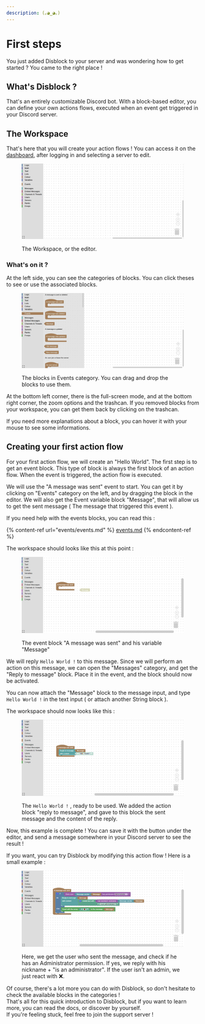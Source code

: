 ```yaml
---
description: (｡◕‿◕｡)
---
```


# First steps

You just added Disblock to your server and was wondering how to get started ? You came to the right place !

## What's Disblock ?

That's an entirely customizable Discord bot. With a block-based editor, you can define your own actions flows, executed when an event get triggered in your Discord server.

## The Workspace

That's here that you will create your action flows ! You can access it on the [dashboard](https://disblock.xyz/panel), after logging in and selecting a server to edit.&#x20;

<figure><img src=".gitbook/assets/Workspace.JPG" alt=""><figcaption><p>The Workspace, or the editor.</p></figcaption></figure>

### What's on it ?

At the left side, you can see the categories of blocks. You can click theses to see or use the associated blocks.

<figure><img src=".gitbook/assets/WorkspaceEvents.JPG" alt=""><figcaption><p>The blocks in Events category. You can drag and drop the blocks to use them.</p></figcaption></figure>

At the bottom left corner, there is the full-screen mode, and at the bottom right corner, the zoom options and the trashcan. If you removed blocks from your workspace, you can get them back by clicking on the trashcan.

If you need more explanations about a block, you can hover it with your mouse to see some informations.

## Creating your first action flow

For your first action flow, we will create an "Hello World". The first step is to get an event block. This type of block is always the first block of an action flow. When the event is triggered, the action flow is executed.

We will use the "A message was sent" event to start. You can get it by clicking on "Events" category on the left, and by dragging the block in the editor. We will also get the Event variable block "Message", that will allow us to get the sent message ( The message that triggered this event ).

If you need help with the events blocks, you can read this :

{% content-ref url="events/events.md" %}
[events.md](events/events.md)
{% endcontent-ref %}

The workspace should looks like this at this point :&#x20;

<figure><img src=".gitbook/assets/WorkspaceFirstFlow1.PNG" alt=""><figcaption><p>The event block "A message was sent" and his variable "Message"</p></figcaption></figure>

We will reply `Hello World !` to this message. Since we will perform an action on this message, we can open the "Messages" category, and get the "Reply to message" block. Place it in the event, and the block should now be activated.

You can now attach the "Message" block to the message input, and type `Hello World !` in the text input ( or attach another String block ).

The workspace should now looks like this :&#x20;

<figure><img src=".gitbook/assets/WorkspaceFirstFlow2.PNG" alt=""><figcaption><p>The <code>Hello World !</code> , ready to be used. We added the action block "reply to message", and gave to this block the sent message and the content of the reply.</p></figcaption></figure>

Now, this example is complete ! You can save it with the button under the editor, and send a message somewhere in your Discord server to see the result !

If you want, you can try Disblock by modifying this action flow ! Here is a small example :&#x20;

<figure><img src=".gitbook/assets/WorkspaceFirstFlow3.PNG" alt=""><figcaption><p>Here, we get the user who sent the message, and check if he has an Administrator permission. If yes, we reply with his nickname + "is an administrator". If the user isn't an admin, we just react with ❌.</p></figcaption></figure>

Of course, there's a lot more you can do with Disblock, so don't hesitate to check the available blocks in the categories !\
That's all for this quick introduction to Disblock, but if you want to learn more, you can read the docs, or discover by yourself.\
If you're feeling stuck, feel free to join the support server !
